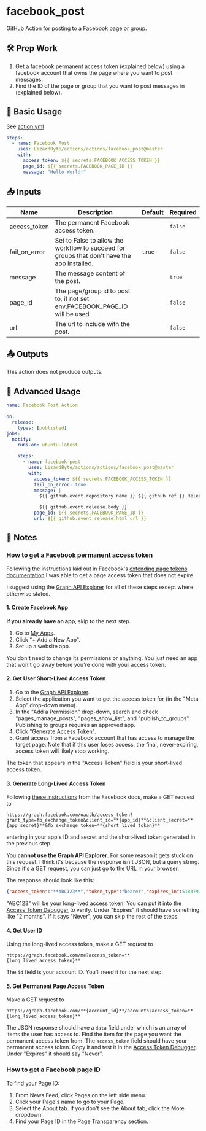 # facebook_post

GitHub Action for posting to a Facebook page or group.

## 🛠️ Prep Work

1. Get a facebook permanent access token (explained below) using a facebook account that owns the page where you want
   to post messages.
2. Find the ID of the page or group that you want to post messages in (explained below).

## 🚀 Basic Usage

See [action.yml](action.yml)

```yaml
steps:
  - name: Facebook Post
    uses: LizardByte/actions/actions/facebook_post@master
    with:
      access_token: ${{ secrets.FACEBOOK_ACCESS_TOKEN }}
      page_id: ${{ secrets.FACEBOOK_PAGE_ID }}
      message: "Hello World!"
```

## 📥 Inputs

| Name          | Description                                                                                 | Default | Required |
|---------------|---------------------------------------------------------------------------------------------|---------|----------|
| access_token  | The permanent Facebook access token.                                                        |         | `false`  |
| fail_on_error | Set to False to allow the workflow to succeed for groups that don't have the app installed. | `true`  | `false`  |
| message       | The message content of the post.                                                            |         | `true`   |
| page_id       | The page/group id to post to, if not set env.FACEBOOK_PAGE_ID will be used.                 |         | `false`  |
| url           | The url to include with the post.                                                           |         | `false`  |

## 📤 Outputs

This action does not produce outputs.

## 🧰 Advanced Usage

```yaml
name: Facebook Post Action

on:
  release:
    types: [published]
jobs:
  notify:
    runs-on: ubuntu-latest

    steps:
      - name: facebook-post
        uses: LizardByte/actions/actions/facebook_post@master
        with:
          access_token: ${{ secrets.FACEBOOK_ACCESS_TOKEN }}
          fail_on_error: true
          message: |
            ${{ github.event.repository.name }} ${{ github.ref }} Released

            ${{ github.event.release.body }}
          page_id: ${{ secrets.FACEBOOK_PAGE_ID }}
          url: ${{ github.event.release.html_url }}
```

## 📝 Notes

### How to get a Facebook permanent access token

Following the instructions laid out in Facebook's [extending page tokens documentation][1] I was able to get a page
access token that does not expire.

I suggest using the [Graph API Explorer][2] for all of these steps except where otherwise stated.

#### 1. Create Facebook App

**If you already have an app**, skip to the next step.

1. Go to [My Apps][3].
2. Click "+ Add a New App".
3. Set up a website app.

You don't need to change its permissions or anything. You just need an app that won't go away before you're done with
your access token.

#### 2. Get User Short-Lived Access Token

1. Go to the [Graph API Explorer][2].
2. Select the application you want to get the access token for (in the "Meta App" drop-down menu).
3. In the "Add a Permission" drop-down, search and check "pages_manage_posts", "pages_show_list",
   and "publish_to_groups". Publishing to groups requires an approved app.
4. Click "Generate Access Token".
5. Grant access from a Facebook account that has access to manage the target page. Note that if this user loses access,
   the final, never-expiring, access token will likely stop working.

The token that appears in the "Access Token" field is your short-lived access token.

#### 3. Generate Long-Lived Access Token

Following [these instructions][4] from the Facebook docs, make a GET request to

```
https://graph.facebook.com/oauth/access_token?grant_type=fb_exchange_token&client_id=**{app_id}**&client_secret=**{app_secret}**&fb_exchange_token=**{short_lived_token}**
```

entering in your app's ID and secret and the short-lived token generated in the previous step.

You **cannot use the Graph API Explorer**. For some reason it gets stuck on this request.
I think it's because the response isn't JSON, but a query string. Since it's a GET request,
you can just go to the URL in your browser.

The response should look like this:

```json
{"access_token":"**ABC123**","token_type":"bearer","expires_in":5183791}
```

"ABC123" will be your long-lived access token. You can put it into the [Access Token Debugger][5] to verify.
Under "Expires" it should have something like "2 months". If it says "Never", you can skip the rest of the steps.

#### 4. Get User ID

Using the long-lived access token, make a GET request to

```
https://graph.facebook.com/me?access_token=**{long_lived_access_token}**
```

The `id` field is your account ID. You'll need it for the next step.

#### 5. Get Permanent Page Access Token

Make a GET request to

```
https://graph.facebook.com/**{account_id}**/accounts?access_token=**{long_lived_access_token}**
```

The JSON response should have a `data` field under which is an array of items the user has access to.
Find the item for the page you want the permanent access token from. The `access_token` field should have your
permanent access token. Copy it and test it in the [Access Token Debugger][5]. Under "Expires" it should say "Never".

### How to get a Facebook page ID

To find your Page ID:

1. From News Feed, click Pages on the left side menu.
2. Click your Page's name to go to your Page.
3. Select the About tab. If you don't see the About tab, click the More dropdown.
4. Find your Page ID in the Page Transparency section.

[1]:https://developers.facebook.com/docs/facebook-login/access-tokens#extendingpagetokens
[2]:https://developers.facebook.com/tools/explorer
[3]:https://developers.facebook.com/apps/
[4]:https://developers.facebook.com/docs/facebook-login/access-tokens#extending
[5]:https://developers.facebook.com/tools/debug/accesstoken
